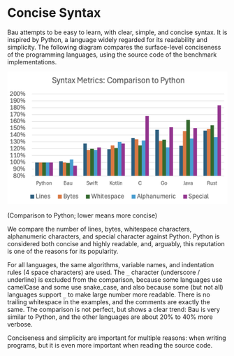 # Concise Syntax

Bau attempts to be easy to learn, with clear, simple, and concise syntax.
It is inspired by Python, a language widely regarded for its readability and simplicity.
The following diagram compares the surface-level conciseness of the programming
languages, using the source code of the benchmark implementations. 

<img src="syntaxMetrics.png">

(Comparison to Python; lower means more concise)

We compare the number of lines, bytes, whitespace characters, 
alphanumeric characters, and special character against Python.
Python is considered both concise and highly readable, 
and, arguably, this reputation is one of the reasons for its popularity.

For all languages, the same algorithms, variable names, 
and indentation rules (4 space characters) are used. 
The `_` character (underscore / underline) is excluded
from the comparison, because some languages use camelCase and some use snake_case,
and also because some (but not all) languages support `_` 
to make large number more readable.
There is no trailing whitespace in the examples, 
and the comments are exactly the same.
The comparison is not perfect, but shows a clear trend:
Bau is very similar to Python, and the other languages are about 20% to 40% more verbose.

Conciseness and simplicity are important for multiple reasons: 
when writing programs, but it is even more important when reading the source code.
